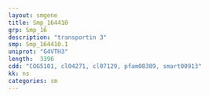 ```yaml
---
layout: smgene
title: Smp_164410
grp: Smp_16
description: "transportin 3"
smp: Smp_164410.1
uniprot: "G4VTH3"
length:  3396
cdd: "COG5101, cl04271, cl07129, pfam08389, smart00913"
kk: ns
categories: sm
---
```

